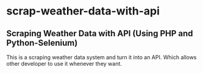 # scrap-weather-data-with-api
Scraping Weather Data with API (Using PHP and Python-Selenium)
-----
This is a scraping weather data system and turn it into an API. Which allows other developer to use it whenever they want.
